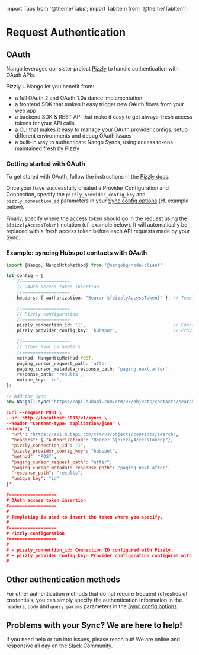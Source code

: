 import Tabs from '@theme/Tabs';
import TabItem from '@theme/TabItem';

# Request Authentication

## OAuth

Nango leverages our sister project [Pizzly](https://github.com/NangoHQ/Pizzly) to handle authentication with OAuth APIs. 

Pizzly + Nango let you benefit from: 
- a full OAuth 2 and OAuth 1.0a dance implementation
- a frontend SDK that makes it easy trigger new OAuth flows from your web app
- a backend SDK & REST API that make it easy to get always-fresh access tokens for your API calls
- a CLI that makes it easy to manage your OAuth provider configs, setup different environments and debug OAuth issues
- a built-in way to authenticate Nango Syncs, using access tokens maintained fresh by Pizzly

### Getting started with OAuth

To get stared with OAuth, follow the instructions in the [Pizzly docs](../pizzly/getting-started.md).

Once your have successfully created a Provider Configuration and Connection, specify the `pizzly_provider_config_key` and `pizzly_connection_id` parameters in your [Sync config options](sync-all-options.md) (cf. example below).

Finally, specify where the access token should go in the request using the `${pizzlyAccessToken}` notation (cf. example below). It will automatically be replaced with a fresh access token before each API requests made by your Sync.

### Example: syncing Hubspot contacts with OAuth

<Tabs groupId="programming-language">
  <TabItem value="node" label="Node SDK">

```ts
import {Nango, NangoHttpMethod} from '@nangohq/node-client'

let config = {
    //==================
    // OAuth access token insertion
    //==================
    headers: { authorization: "Bearer ${pizzlyAccessToken}" }, // Templating is used to insert the token where you specify.

    //==================
    // Pizzly configuration
    //==================
    pizzly_connection_id: '1',                                 // Connection ID configured with Pizzly.
    pizzly_provider_config_key: 'hubspot',                     // Provider configuration configured with Pizzly.

    //==================
    // Other Sync parameters
    //==================
    method: NangoHttpMethod.POST,
    paging_cursor_request_path: 'after',                       
    paging_cursor_metadata_response_path: 'paging.next.after', 
    response_path: 'results',                                  
    unique_key: 'id',      
};

// Add the Sync
new Nango().sync('https://api.hubapi.com/crm/v3/objects/contacts/search', config);
```
  </TabItem>
  <TabItem value="curl" label="REST API (curl)">

  ```json
  curl --request POST \
--url http://localhost:3003/v1/syncs \
 --header "Content-type: application/json" \
 --data '{
    "url": "https://api.hubapi.com/crm/v3/objects/contacts/search",
    "headers": { "Authorization": "Bearer ${pizzlyAccessToken}"},
    "pizzly_connection_id": "1",
    "pizzly_provider_config_key": "hubspot",
    "method": "POST",
    "paging_cursor_request_path": "after",
    "paging_cursor_metadata_response_path": "paging.next.after",
    "response_path": "results",
    "unique_key": "id"                                  
  }'

#==================
# OAuth access token insertion
#==================
#
# Templating is used to insert the token where you specify.
#
#==================
# Pizzly configuration
#==================
#
# - pizzly_connection_id: Connection ID configured with Pizzly.
# - pizzly_provider_config_key: Provider configuration configured with Pizzly.
#

  ```
  </TabItem>
</Tabs>

## Other authentication methods

For other authentication methods that do not require frequent refreshes of credentials, you can simply specify the authentication information in the `headers`, `body` and `query_params` parameters in the [Sync config options](sync-all-options.md).

## Problems with your Sync? We are here to help!

If you need help or run into issues, please reach out! We are online and responsive all day on the [Slack Community](https://nango.dev/slack).